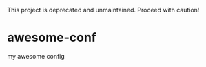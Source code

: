 This project is deprecated and unmaintained. Proceed with caution!

awesome-conf
============

my awesome config
